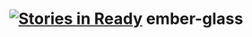 [![Stories in Ready](https://badge.waffle.io/jamesmenera/ember-glass.png?label=ready&title=Ready)](https://waffle.io/jamesmenera/ember-glass)
ember-glass
===========
